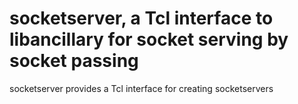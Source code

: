 socketserver, a Tcl interface to libancillary for socket serving by socket passing
===

socketserver provides a Tcl interface for creating socketservers
